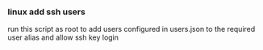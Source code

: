 ### linux add ssh users

run this script as root to add users configured in users.json to the required user alias and allow ssh key login